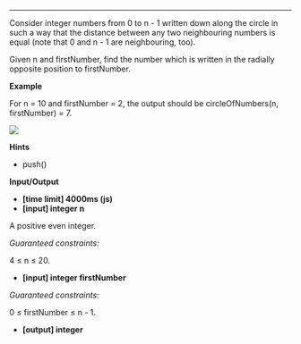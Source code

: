 ---
Consider integer numbers from 0 to n - 1 written down along the circle in such a way that the distance between any two neighbouring numbers is equal (note that 0 and n - 1 are neighbouring, too).

Given n and firstNumber, find the number which is written in the radially opposite position to firstNumber.

**Example**

For n = 10 and firstNumber = 2, the output should be
circleOfNumbers(n, firstNumber) = 7.

![](https://codefightsuserpics.s3.amazonaws.com/tasks/circleOfNumbers/img/example.png?_tm=1490625697098)

**Hints**
-   push()

**Input/Output**

- **[time limit] 4000ms (js)**
- **[input] integer n**

A positive even integer.

*Guaranteed constraints:*

4 ≤ n ≤ 20.

- **[input] integer firstNumber**

*Guaranteed constraints:*

0 ≤ firstNumber ≤ n - 1.

- **[output] integer**